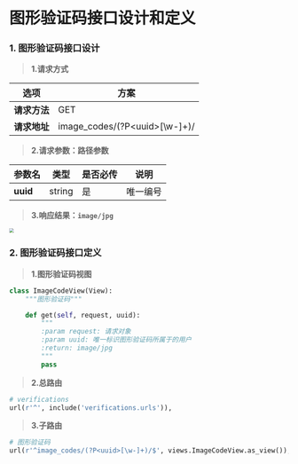 # 图形验证码接口设计和定义

### 1. 图形验证码接口设计

> **1.请求方式**

| 选项 | 方案 |
| ---------------- | ---------------- |
| **请求方法** | GET |
| **请求地址** | image_codes/(?P&lt;uuid&gt;[\w-]+)/ |

> **2.请求参数：路径参数**

| 参数名 | 类型 | 是否必传 | 说明 |
| ---------------- | ---------------- | ---------------- | ---------------- |
| **uuid** | string | 是 | 唯一编号 |

> **3.响应结果：`image/jpg`**

<img src="/user-verification-code/images/02图形验证码1.png" style="zoom:50%">

### 2. 图形验证码接口定义

> **1.图形验证码视图**

```python
class ImageCodeView(View):
    """图形验证码"""

    def get(self, request, uuid):
        """
        :param request: 请求对象
        :param uuid: 唯一标识图形验证码所属于的用户
        :return: image/jpg
        """
        pass
```

> **2.总路由**

```python
# verifications
url(r'^', include('verifications.urls')),
```

> **3.子路由**

```python
# 图形验证码
url(r'^image_codes/(?P<uuid>[\w-]+)/$', views.ImageCodeView.as_view()),
```
